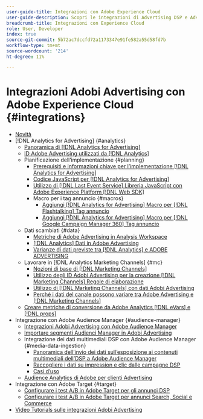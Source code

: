 ```yaml
---
user-guide-title: Integrazioni con Adobe Experience Cloud
user-guide-description: Scopri le integrazioni di Advertising DSP e Advertising Search con altri prodotti e servizi Adobe Experience Cloud.
breadcrumb-title: Integrazioni con Experience Cloud
role: User, Developer
index: true
source-git-commit: 5b72ac7dccfd72a1173347e91fe582a55d58fd7b
workflow-type: tm+mt
source-wordcount: '214'
ht-degree: 11%

---
```



# Integrazioni Adobi Advertising con Adobe Experience Cloud {#integrations}

<!--  ADD LATER: and Adobe Experience Platform -->

+ [Novità](/help/integrations/home.md)
+ [!DNL Analytics for Advertising] {#analytics}
   + [Panoramica di [!DNL Analytics for Advertising]](/help/integrations/analytics/overview.md)
   + [ID Adobe Advertising utilizzati da [!DNL Analytics]](/help/integrations/analytics/ids.md)
   + Pianificazione dell’implementazione {#planning}
      + [Prerequisiti e informazioni chiave per l’implementazione [!DNL Analytics for Advertising]](/help/integrations/analytics/prerequisites.md)
      + [Codice JavaScript per [!DNL Analytics for Advertising]](/help/integrations/analytics/javascript.md)
      + [Utilizzo di [!DNL Last Event Service] Libreria JavaScript con Adobe Experience Platform [!DNL Web SDK]](/help/integrations/analytics/web-sdk.md)
      + Macro per i tag annuncio {#macros}
         + [Aggiungi [!DNL Analytics for Advertising] Macro per [!DNL Flashtalking] Tag annuncio](/help/integrations/analytics/macros-flashtalking.md)
         + [Aggiungi [!DNL Analytics for Advertising] Macro per [!DNL Google Campaign Manager 360] Tag annuncio](/help/integrations/analytics/macros-google-campaign-manager.md)
   + Dati scambiati {#data}
      + [Metriche di Adobe Advertising in Analysis Workspace](/help/integrations/analytics/advertising-metrics-in-analytics.md)
      + [[!DNL Analytics] Dati in Adobe Advertising](/help/integrations/analytics/analytics-data-in-advertising.md)
      + [Varianze di dati previste tra [!DNL Analytics] e ADOBE ADVERTISING](/help/integrations/analytics/data-variances.md)
   + Lavorare in [!DNL Analytics Marketing Channels] {#mc}
      + [Nozioni di base di [!DNL Marketing Channels]](/help/integrations/analytics/marketing-channels/mc-overview.md)
      + [Utilizzo degli ID Adobi Advertising per la creazione [!DNL Marketing Channels] Regole di elaborazione](/help/integrations/analytics/marketing-channels/mc-ids.md)
      + [Utilizzo di [!DNL Marketing Channels] con dati Adobi Advertising](/help/integrations/analytics/marketing-channels/mc-ac-data.md)
      + [Perché i dati del canale possono variare tra Adobe Advertising e [!DNL Marketing Channels]](/help/integrations/analytics/marketing-channels/mc-data-variances.md)
   + [Creare metriche di conversione da Adobe Analytics [!DNL eVars] e [!DNL props]](/help/integrations/analytics/conversion-metrics-from-evars.md)
+ Integrazione con Adobe Audience Manager {#audience-manager}
   + [Integrazioni Adobi Advertising con Adobe Audience Manager](/help/integrations/audience-manager/overview.md)
   + [Importare segmenti Audienci Manager in Adobi Advertising](/help/integrations/audience-manager/import-audiences.md)
   + Integrazione dei dati multimediali DSP con Adobe Audience Manager {#media-data-ingestion}
      + [Panoramica dell’invio dei dati sull’esposizione ai contenuti multimediali dell’DSP a Adobe Audience Manager](/help/integrations/audience-manager/media-data-integration/overview.md)
      + [Raccogliere i dati su impression e clic dalle campagne DSP](/help/integrations/audience-manager/media-data-integration/collect.md)
      + [Casi d’uso](/help/integrations/audience-manager/media-data-integration/use-cases.md)
   + [Audience Analytics di Adobe per clienti Advertising](/help/integrations/audience-manager/audience-analytics.md)
+ Integrazione con Adobe Target {#target}
   + [Configurare i test A/B in Adobe Target per gli annunci DSP](/help/integrations/target/ab-tests-dsp.md)
   + [Configurare i test A/B in Adobe Target per annunci Search, Social e Commerce](/help/integrations/target/ab-tests-search.md)
+ [Video Tutorials sulle integrazioni Adobi Advertising](https://experienceleague.adobe.com/docs/advertising-learn/tutorials/overview.html)<!-- rename if the tutorials TOC structure changes -->
